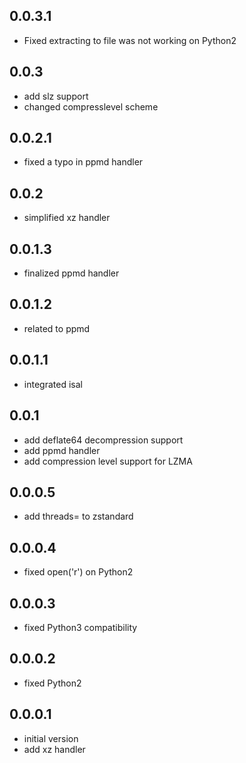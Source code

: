 ## 0.0.3.1

- Fixed extracting to file was not working on Python2

## 0.0.3

- add slz support
- changed compresslevel scheme

## 0.0.2.1

- fixed a typo in ppmd handler

## 0.0.2

- simplified xz handler

## 0.0.1.3

- finalized ppmd handler

## 0.0.1.2

- related to ppmd

## 0.0.1.1

- integrated isal

## 0.0.1

- add deflate64 decompression support
- add ppmd handler
- add compression level support for LZMA

## 0.0.0.5

- add threads= to zstandard

## 0.0.0.4

- fixed open('r') on Python2

## 0.0.0.3

- fixed Python3 compatibility

## 0.0.0.2

- fixed Python2

## 0.0.0.1

- initial version
- add xz handler
